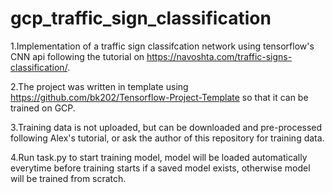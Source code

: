 # gcp_traffic_sign_classification

1.Implementation of a traffic sign classifcation network using tensorflow's CNN api following the tutorial on https://navoshta.com/traffic-signs-classification/.

2.The project was written in template using https://github.com/bk202/Tensorflow-Project-Template so that it can be trained on GCP.

3.Training data is not uploaded, but can be downloaded and pre-processed following Alex's tutorial, or ask the author of this repository for training data.

4.Run task.py to start training model, model will be loaded automatically everytime before training starts if a saved model exists, otherwise model will be trained from scratch.

